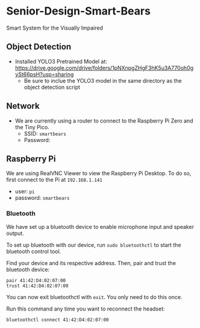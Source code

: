 # Senior-Design-Smart-Bears
Smart System for the Visually Impaired

## Object Detection
- Installed YOLO3 Pretrained Model at: https://drive.google.com/drive/folders/1pNXnpgZHgF3hK5u3A770oh0gySt66psH?usp=sharing
  - Be sure to inclue the YOLO3 model in the same directory as the object detection script

## Network
- We are currently using a router to connect to the Raspberry Pi Zero and the Tiny Pico.
  - SSID: `smartbears`
  - Password: ` `

## Raspberry Pi

We are using RealVNC Viewer to view the Raspberry Pi Desktop. To do so, first connect to the Pi at `192.168.1.141`
- user: `pi`
- password: `smartbears`


### Bluetooth

We have set up a bluetooth device to enable microphone input and speaker output.

To set up bluetooth with our device, run `sudo bluetoothctl` to start the bluetooth control tool.

Find your device and its respective address. Then, pair and trust the bluetooth device:

```
pair 41:42:D4:02:07:00
trust 41:42:D4:02:07:00
```

You can now exit bluetoothctl with `exit`. You only need to do this once.

Run this command any time you want to reconnect the headset:
```
bluetoothctl connect 41:42:D4:02:07:00
```

